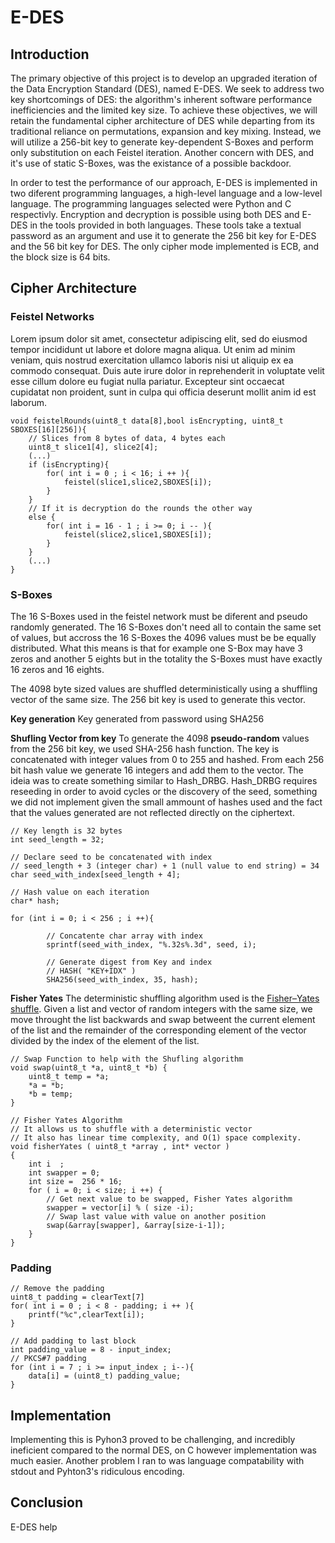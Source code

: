 # E-DES

## Introduction

The primary objective of this project is to develop an upgraded iteration of the Data Encryption Standard (DES), named E-DES.
We seek to address two key shortcomings of DES: the algorithm's inherent software performance inefficiencies and the limited key size. To achieve these objectives, we will retain the fundamental cipher architecture of DES while departing from its traditional reliance on permutations, expansion and key mixing. Instead, we will utilize a 256-bit key to generate key-dependent S-Boxes and perform only substitution on each Feistel iteration. Another concern with DES, and it's use of static S-Boxes, was the existance of a possible backdoor. 

In order to test the performance of our approach, E-DES is implemented in two diferent programming languages, a high-level language and a low-level language. The programming languages selected were Python and C respectivly. Encryption and decryption is possible using both DES and E-DES in the tools provided in both languages. These tools take a textual password as an argument and use it to generate the 256 bit key for E-DES and the 56 bit key for DES. The only cipher mode implemented is ECB, and the block size is 64 bits.

## Cipher Architecture

### Feistel Networks

Lorem ipsum dolor sit amet, consectetur adipiscing elit, sed do eiusmod tempor incididunt ut labore et dolore magna aliqua. Ut enim ad minim veniam, quis nostrud exercitation ullamco laboris nisi ut aliquip ex ea commodo consequat. Duis aute irure dolor in reprehenderit in voluptate velit esse cillum dolore eu fugiat nulla pariatur. Excepteur sint occaecat cupidatat non proident, sunt in culpa qui officia deserunt mollit anim id est laborum.

```
void feistelRounds(uint8_t data[8],bool isEncrypting, uint8_t SBOXES[16][256]){
    // Slices from 8 bytes of data, 4 bytes each
    uint8_t slice1[4], slice2[4]; 
    (...)
    if (isEncrypting){
        for( int i = 0 ; i < 16; i ++ ){
            feistel(slice1,slice2,SBOXES[i]);
        }
    }
    // If it is decryption do the rounds the other way
    else {
        for( int i = 16 - 1 ; i >= 0; i -- ){
            feistel(slice2,slice1,SBOXES[i]);
        }
    }
    (...)
}
```

### S-Boxes

The 16 S-Boxes used in the feistel network must be diferent and pseudo randomly generated. The 16 S-Boxes don't need all to contain the same set of values, but accross the 16 S-Boxes the 4096 values must be be equally distributed. What this means is that for example one S-Box may have 3 zeros and another 5 eights but in the totality the S-Boxes must have exactly 16 zeros and 16 eights.

The 4098 byte sized values are shuffled deterministically using a shuffling vector of the same size. The 256 bit key is used to generate this vector.

**Key generation**
Key generated from password using SHA256

**Shufling Vector from key**
To generate the 4098 **pseudo-random** values from the 256 bit key, we used SHA-256 hash function. The key is concatenated with integer values from 0 to 255 and hashed. From each 256 bit hash value we generate 16 integers and add them to the vector. The ideia was to create something similar to Hash_DRBG. Hash_DRBG requires reseeding in order to avoid cycles or the discovery of the seed, something we did not implement given the small ammount of hashes used and the fact that the values generated are not reflected directly on the ciphertext.

```
// Key length is 32 bytes
int seed_length = 32;

// Declare seed to be concatenated with index
// seed_length + 3 (integer char) + 1 (null value to end string) = 34
char seed_with_index[seed_length + 4];

// Hash value on each iteration
char* hash;

for (int i = 0; i < 256 ; i ++){

		// Concatente char array with index
		sprintf(seed_with_index, "%.32s%.3d", seed, i);

		// Generate digest from Key and index
		// HASH( "KEY+IDX" )
		SHA256(seed_with_index, 35, hash);

```

**Fisher Yates**
The deterministic shuffling algorithm used is the [Fisher–Yates shuffle](https://en.wikipedia.org/wiki/Fisher%E2%80%93Yates_shuffle). Given a list and vector of random integers with the same size, we move throught the list backwards and swap betweent the current element of the list and the remainder of the corresponding element of the vector divided by the index of the element of the list.

```
// Swap Function to help with the Shufling algorithm
void swap(uint8_t *a, uint8_t *b) {
    uint8_t temp = *a;
    *a = *b;
    *b = temp;
}

// Fisher Yates Algorithm
// It allows us to shuffle with a deterministic vector
// It also has linear time complexity, and O(1) space complexity.
void fisherYates ( uint8_t *array , int* vector )
{
	int i  ;
	int swapper = 0;
	int size =  256 * 16;
	for ( i = 0; i < size; i ++) {
		// Get next value to be swapped, Fisher Yates algorithm
		swapper = vector[i] % ( size -i);
		// Swap last value with value on another position
		swap(&array[swapper], &array[size-i-1]);
	}
}
```


### Padding


```
// Remove the padding
uint8_t padding = clearText[7]
for( int i = 0 ; i < 8 - padding; i ++ ){
    printf("%c",clearText[i]);
}

// Add padding to last block
int padding_value = 8 - input_index;
// PKCS#7 padding
for (int i = 7 ; i >= input_index ; i--){
    data[i] = (uint8_t) padding_value;
}
```

## Implementation

Implementing this is Pyhon3 proved to be challenging, and incredibly ineficient compared to the normal DES, on C however implementation was much easier. Another problem I ran to was language compatability with stdout and Pyhton3's ridiculous encoding.

## Conclusion

E-DES help 